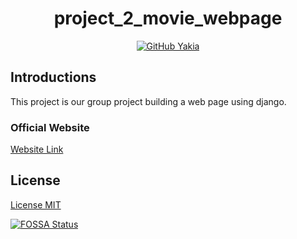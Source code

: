 <h1 align="center">project_2_movie_webpage</h1>

<p align="center">

<a href="https://github.com/misitebao/yakia">
  <img
    alt="GitHub Yakia"
    src="https://cdn.jsdelivr.net/gh/misitebao/yakia/assets/badge_flat.svg"
  />
</a>


</p>

<div align="center">
<strong>
<samp>


</samp>
</strong>
</div>


## Introductions

This project is our group project building a web page using django.

### Official Website

[Website Link](http://8.219.130.130/about-us/)


## License

[License MIT](../LICENSE)

[![FOSSA Status](https://app.fossa.com/api/projects/git%2Bgithub.com%2Fmisitebao%2Fyakia.svg?type=large)](https://app.fossa.com/projects/git%2Bgithub.com%2Fmisitebao%2Fyakia?ref=badge_large)
